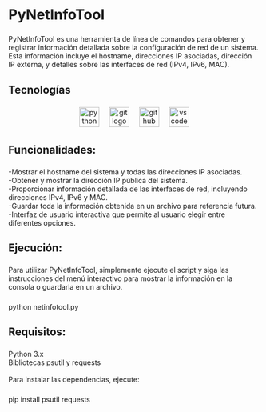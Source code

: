<h1 align="left">PyNetInfoTool</h1>

###

<p align="left">PyNetInfoTool es una herramienta de línea de comandos para obtener y registrar información detallada sobre la configuración de red de un sistema. Esta información incluye el hostname, direcciones IP asociadas, dirección IP externa, y detalles sobre las interfaces de red (IPv4, IPv6, MAC).</p>

###

<h2 align="left">Tecnologías</h2>

###

<div align="center">
  <img src="https://cdn.jsdelivr.net/gh/devicons/devicon/icons/python/python-original.svg" height="40" alt="python logo"  />
  <img width="12" />
  <img src="https://cdn.jsdelivr.net/gh/devicons/devicon/icons/git/git-original.svg" height="40" alt="git logo"  />
  <img width="12" />
  <img src="https://cdn.jsdelivr.net/gh/devicons/devicon/icons/github/github-original.svg" height="40" alt="github logo"  />
  <img width="12" />
  <img src="https://cdn.jsdelivr.net/gh/devicons/devicon/icons/vscode/vscode-original.svg" height="40" alt="vscode logo"  />
</div>

###

<h2 align="left">Funcionalidades:</h2>

###

<p align="left">-Mostrar el hostname del sistema y todas las direcciones IP asociadas.<br>-Obtener y mostrar la dirección IP pública del sistema.<br>-Proporcionar información detallada de las interfaces de red, incluyendo direcciones IPv4, IPv6 y MAC.<br>-Guardar toda la información obtenida en un archivo para referencia futura.<br>-Interfaz de usuario interactiva que permite al usuario elegir entre diferentes opciones.</p>

###

<h2 align="left">Ejecución:</h2>

###

<p align="left">Para utilizar PyNetInfoTool, simplemente ejecute el script y siga las instrucciones del menú interactivo para mostrar la información en la consola o guardarla en un archivo.</p>

###

<p align="left">python netinfotool.py</p>

###

<h2 align="left">Requisitos:</h2>

###

<p align="left">Python 3.x<br>Bibliotecas psutil y requests<br><br>Para instalar las dependencias, ejecute:</p>

###

<p align="left">pip install psutil requests</p>

###
